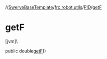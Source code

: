 //[SwerveBaseTemplate](../../../index.md)/[frc.robot.utils](../index.md)/[PID](index.md)/[getF](get-f.md)

# getF

[jvm]\

public double[getF](get-f.md)()
